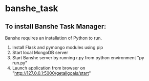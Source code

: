 # banshe_task


To install Banshe Task Manager:
-------------------------------------------
Banshe requires an installation of Python to run.

1. Install Flask and pymongo modules using pip
2. Start local MongoDB server
3. Start Banshe server by running r.py from python environment
   "py run.py"
4. Launch application from browser on
    "http://127.0.0.1:5000/getallgoals/start"
